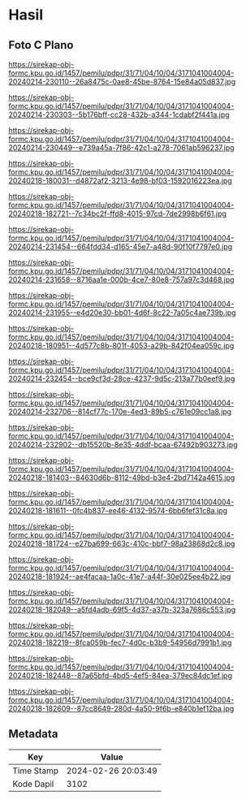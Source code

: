 # Hasil

## Foto C Plano

https://sirekap-obj-formc.kpu.go.id/1457/pemilu/pdpr/31/71/04/10/04/3171041004004-20240214-230110--26a8475c-0ae8-45be-8764-15e84a05d837.jpg

https://sirekap-obj-formc.kpu.go.id/1457/pemilu/pdpr/31/71/04/10/04/3171041004004-20240214-230303--5b176bff-cc28-432b-a344-1cdabf2f441a.jpg

https://sirekap-obj-formc.kpu.go.id/1457/pemilu/pdpr/31/71/04/10/04/3171041004004-20240214-230449--e739a45a-7f86-42c1-a278-7061ab596237.jpg

https://sirekap-obj-formc.kpu.go.id/1457/pemilu/pdpr/31/71/04/10/04/3171041004004-20240218-180031--d4872af2-3213-4e98-bf03-1592016223ea.jpg

https://sirekap-obj-formc.kpu.go.id/1457/pemilu/pdpr/31/71/04/10/04/3171041004004-20240218-182721--7c34bc2f-ffd8-4015-97cd-7de2998b6f61.jpg

https://sirekap-obj-formc.kpu.go.id/1457/pemilu/pdpr/31/71/04/10/04/3171041004004-20240214-231454--664fdd34-d165-45e7-a48d-90f10f7797e0.jpg

https://sirekap-obj-formc.kpu.go.id/1457/pemilu/pdpr/31/71/04/10/04/3171041004004-20240214-231658--8716aa1e-000b-4ce7-80e8-757a97c3d468.jpg

https://sirekap-obj-formc.kpu.go.id/1457/pemilu/pdpr/31/71/04/10/04/3171041004004-20240214-231955--e4d20e30-bb01-4d6f-8c22-7a05c4ae739b.jpg

https://sirekap-obj-formc.kpu.go.id/1457/pemilu/pdpr/31/71/04/10/04/3171041004004-20240218-180951--4d577c8b-801f-4053-a29b-842f04ea059c.jpg

https://sirekap-obj-formc.kpu.go.id/1457/pemilu/pdpr/31/71/04/10/04/3171041004004-20240214-232454--bce9cf3d-28ce-4237-9d5c-213a77b0eef9.jpg

https://sirekap-obj-formc.kpu.go.id/1457/pemilu/pdpr/31/71/04/10/04/3171041004004-20240214-232706--814cf77c-170e-4ed3-89b5-c761e09cc1a8.jpg

https://sirekap-obj-formc.kpu.go.id/1457/pemilu/pdpr/31/71/04/10/04/3171041004004-20240214-232902--db15520b-8e35-4ddf-bcaa-67492b903273.jpg

https://sirekap-obj-formc.kpu.go.id/1457/pemilu/pdpr/31/71/04/10/04/3171041004004-20240218-181403--84630d6b-8112-49bd-b3e4-2bd7142a4615.jpg

https://sirekap-obj-formc.kpu.go.id/1457/pemilu/pdpr/31/71/04/10/04/3171041004004-20240218-181611--0fc4b837-ee46-4132-9574-6bb6fef31c8a.jpg

https://sirekap-obj-formc.kpu.go.id/1457/pemilu/pdpr/31/71/04/10/04/3171041004004-20240218-181724--e27ba699-663c-410c-bbf7-98a23868d2c8.jpg

https://sirekap-obj-formc.kpu.go.id/1457/pemilu/pdpr/31/71/04/10/04/3171041004004-20240218-181924--ae4facaa-1a0c-41e7-a44f-30e025ee4b22.jpg

https://sirekap-obj-formc.kpu.go.id/1457/pemilu/pdpr/31/71/04/10/04/3171041004004-20240218-182049--a5fd4adb-69f5-4d37-a37b-323a7686c553.jpg

https://sirekap-obj-formc.kpu.go.id/1457/pemilu/pdpr/31/71/04/10/04/3171041004004-20240218-182219--8fca059b-fec7-4d0c-b3b9-54956d7991b1.jpg

https://sirekap-obj-formc.kpu.go.id/1457/pemilu/pdpr/31/71/04/10/04/3171041004004-20240218-182448--87a65bfd-4bd5-4ef5-84ea-379ec84dc1ef.jpg

https://sirekap-obj-formc.kpu.go.id/1457/pemilu/pdpr/31/71/04/10/04/3171041004004-20240218-182609--87cc8649-280d-4a50-9f6b-e840b1ef12ba.jpg


## Metadata

| Key        | Value               |
| ---------- | ------------------- |
| Time Stamp | 2024-02-26 20:03:49 |
| Kode Dapil | 3102                |



